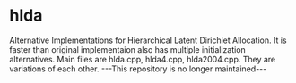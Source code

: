 # hlda
Alternative Implementations for Hierarchical Latent Dirichlet Allocation.
It is faster than original implementaion also has multiple initialization alternatives.
Main files are hlda.cpp, hlda4.cpp, hlda2004.cpp. They are variations of each other.
---This repository is no longer maintained---

